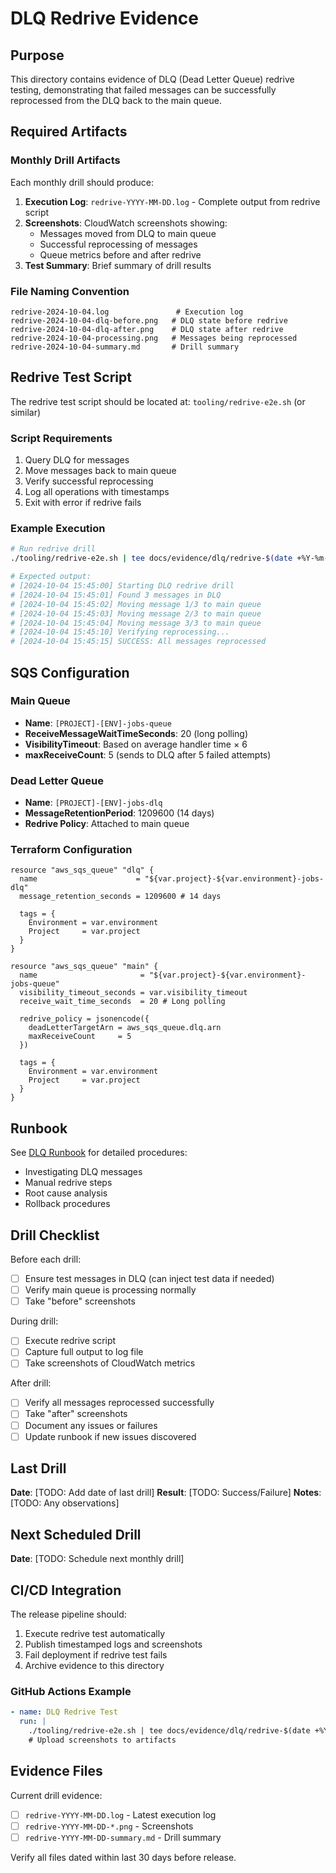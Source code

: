 # DLQ Redrive Evidence

## Purpose
This directory contains evidence of DLQ (Dead Letter Queue) redrive testing, demonstrating that failed messages can be successfully reprocessed from the DLQ back to the main queue.

## Required Artifacts

### Monthly Drill Artifacts
Each monthly drill should produce:
1. **Execution Log**: `redrive-YYYY-MM-DD.log` - Complete output from redrive script
2. **Screenshots**: CloudWatch screenshots showing:
   - Messages moved from DLQ to main queue
   - Successful reprocessing of messages
   - Queue metrics before and after redrive
3. **Test Summary**: Brief summary of drill results

### File Naming Convention
```
redrive-2024-10-04.log               # Execution log
redrive-2024-10-04-dlq-before.png   # DLQ state before redrive
redrive-2024-10-04-dlq-after.png    # DLQ state after redrive
redrive-2024-10-04-processing.png   # Messages being reprocessed
redrive-2024-10-04-summary.md       # Drill summary
```

## Redrive Test Script

The redrive test script should be located at: `tooling/redrive-e2e.sh` (or similar)

### Script Requirements
1. Query DLQ for messages
2. Move messages back to main queue
3. Verify successful reprocessing
4. Log all operations with timestamps
5. Exit with error if redrive fails

### Example Execution
```bash
# Run redrive drill
./tooling/redrive-e2e.sh | tee docs/evidence/dlq/redrive-$(date +%Y-%m-%d).log

# Expected output:
# [2024-10-04 15:45:00] Starting DLQ redrive drill
# [2024-10-04 15:45:01] Found 3 messages in DLQ
# [2024-10-04 15:45:02] Moving message 1/3 to main queue
# [2024-10-04 15:45:03] Moving message 2/3 to main queue
# [2024-10-04 15:45:04] Moving message 3/3 to main queue
# [2024-10-04 15:45:10] Verifying reprocessing...
# [2024-10-04 15:45:15] SUCCESS: All messages reprocessed
```

## SQS Configuration

### Main Queue
- **Name**: `[PROJECT]-[ENV]-jobs-queue`
- **ReceiveMessageWaitTimeSeconds**: 20 (long polling)
- **VisibilityTimeout**: Based on average handler time × 6
- **maxReceiveCount**: 5 (sends to DLQ after 5 failed attempts)

### Dead Letter Queue
- **Name**: `[PROJECT]-[ENV]-jobs-dlq`
- **MessageRetentionPeriod**: 1209600 (14 days)
- **Redrive Policy**: Attached to main queue

### Terraform Configuration
```hcl
resource "aws_sqs_queue" "dlq" {
  name                      = "${var.project}-${var.environment}-jobs-dlq"
  message_retention_seconds = 1209600 # 14 days

  tags = {
    Environment = var.environment
    Project     = var.project
  }
}

resource "aws_sqs_queue" "main" {
  name                       = "${var.project}-${var.environment}-jobs-queue"
  visibility_timeout_seconds = var.visibility_timeout
  receive_wait_time_seconds  = 20 # Long polling

  redrive_policy = jsonencode({
    deadLetterTargetArn = aws_sqs_queue.dlq.arn
    maxReceiveCount     = 5
  })

  tags = {
    Environment = var.environment
    Project     = var.project
  }
}
```

## Runbook

See [DLQ Runbook](../../runbooks/dlq.md) for detailed procedures:
- Investigating DLQ messages
- Manual redrive steps
- Root cause analysis
- Rollback procedures

## Drill Checklist

Before each drill:
- [ ] Ensure test messages in DLQ (can inject test data if needed)
- [ ] Verify main queue is processing normally
- [ ] Take "before" screenshots

During drill:
- [ ] Execute redrive script
- [ ] Capture full output to log file
- [ ] Take screenshots of CloudWatch metrics

After drill:
- [ ] Verify all messages reprocessed successfully
- [ ] Take "after" screenshots
- [ ] Document any issues or failures
- [ ] Update runbook if new issues discovered

## Last Drill
**Date**: [TODO: Add date of last drill]
**Result**: [TODO: Success/Failure]
**Notes**: [TODO: Any observations]

## Next Scheduled Drill
**Date**: [TODO: Schedule next monthly drill]

## CI/CD Integration

The release pipeline should:
1. Execute redrive test automatically
2. Publish timestamped logs and screenshots
3. Fail deployment if redrive test fails
4. Archive evidence to this directory

### GitHub Actions Example
```yaml
- name: DLQ Redrive Test
  run: |
    ./tooling/redrive-e2e.sh | tee docs/evidence/dlq/redrive-$(date +%Y-%m-%d).log
    # Upload screenshots to artifacts
```

## Evidence Files

Current drill evidence:
- [ ] `redrive-YYYY-MM-DD.log` - Latest execution log
- [ ] `redrive-YYYY-MM-DD-*.png` - Screenshots
- [ ] `redrive-YYYY-MM-DD-summary.md` - Drill summary

Verify all files dated within last 30 days before release.

